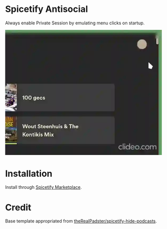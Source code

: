 # Spicetify Antisocial

Always enable Private Session by emulating menu clicks on startup.

![demo](demo.webp)

# Installation

Install through [Spicetify Marketplace](https://github.com/spicetify/spicetify-marketplace/wiki/Installation).

# Credit

Base template appropriated from [theRealPadster/spicetify-hide-podcasts](https://github.com/theRealPadster/spicetify-hide-podcasts).
